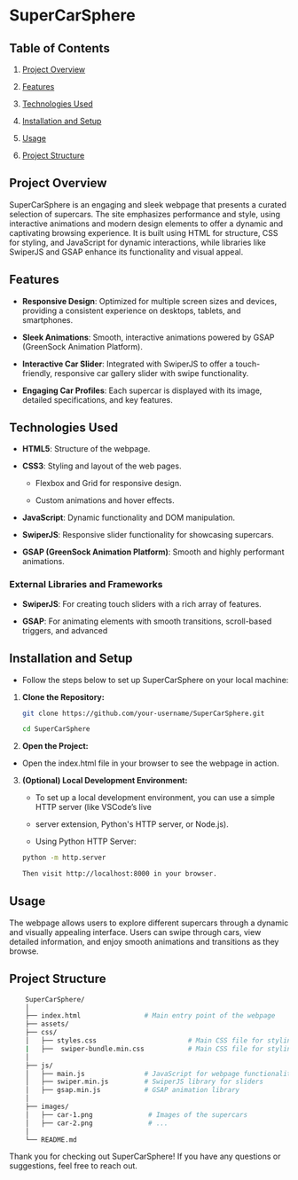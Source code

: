 # SuperCarSphere

## Table of Contents

1. [Project Overview](#project-overview)

2. [Features](#features)

3. [Technologies Used](#technologies-used)

4. [Installation and Setup](#installation-and-setup)

5. [Usage](#usage)

6. [Project Structure](#project-structure)

## Project Overview

SuperCarSphere is an engaging and sleek webpage that presents a curated selection of supercars. The site emphasizes performance and style, using interactive animations and modern design elements to offer a dynamic and captivating browsing experience. It is built using HTML for structure, CSS for styling, and JavaScript for dynamic interactions, while libraries like SwiperJS and GSAP enhance its functionality and visual appeal.

## Features

- **Responsive Design**: Optimized for multiple screen sizes and devices, providing a consistent experience on desktops, tablets, and smartphones.
  
- **Sleek Animations**: Smooth, interactive animations powered by GSAP (GreenSock Animation Platform).
  
- **Interactive Car Slider**: Integrated with SwiperJS to offer a touch-friendly, responsive car gallery slider with swipe functionality.
  
- **Engaging Car Profiles**: Each supercar is displayed with its image, detailed specifications, and key features.

## Technologies Used

- **HTML5**: Structure of the webpage.
  
- **CSS3**: Styling and layout of the web pages.

  - Flexbox and Grid for responsive design.

  - Custom animations and hover effects.
  
- **JavaScript**: Dynamic functionality and DOM manipulation.
  
- **SwiperJS**: Responsive slider functionality for showcasing supercars.
  
- **GSAP (GreenSock Animation Platform)**: Smooth and highly performant animations.

### External Libraries and Frameworks

- **SwiperJS**: For creating touch sliders with a rich array of features.
  
- **GSAP**: For animating elements with smooth transitions, scroll-based triggers, and advanced

## Installation and Setup

- Follow the steps below to set up SuperCarSphere on your local machine:

1. **Clone the Repository:**
   ```bash
   git clone https://github.com/your-username/SuperCarSphere.git
   ```

   ```bash           
   cd SuperCarSphere
   ```

2. **Open the Project:**
   
- Open the index.html file in your browser to see the webpage in action.

3. **(Optional) Local Development Environment:**

   - To set up a local development environment, you can use a simple HTTP server (like VSCode’s live 
            
   - server extension, Python's HTTP server, or Node.js).
              
   - Using Python HTTP Server:

   ```bash                 
   python -m http.server
   ```

   ```bash
   Then visit http://localhost:8000 in your browser.
   ```

## Usage

The webpage allows users to explore different supercars through a dynamic and visually appealing interface. Users can swipe through cars, view detailed information, and enjoy smooth animations and transitions as they browse.

## Project Structure

   ```bash
       SuperCarSphere/
       │
       ├── index.html                # Main entry point of the webpage
       ├── assets/
       ├── css/
       │   ├── styles.css                       # Main CSS file for styling the webpage
       |   ├──  swiper-bundle.min.css           # Main CSS file for styling the swiper class
       │
       ├── js/
       │   ├── main.js               # JavaScript for webpage functionality
       │   ├── swiper.min.js         # SwiperJS library for sliders
       │   ├── gsap.min.js           # GSAP animation library
       │
       ├── images/
       │   ├── car-1.png              # Images of the supercars
       │   ├── car-2.png              # ...
       │
       └── README.md  
   ```

Thank you for checking out SuperCarSphere! If you have any questions or suggestions, feel free to reach out.
